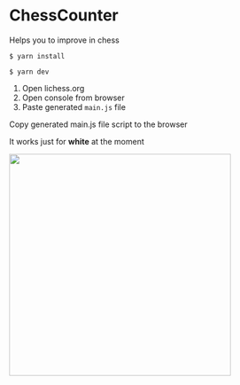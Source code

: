 # ChessCounter
Helps you to improve in chess


```shell
$ yarn install
```

```shell
$ yarn dev
```
1. Open lichess.org
2. Open console from browser
3. Paste generated ```main.js``` file

Copy generated main.js file script to the browser

It works just for **white** at the moment

 <img src="https://i.imgur.com/EZfYFnj.png" width="400">